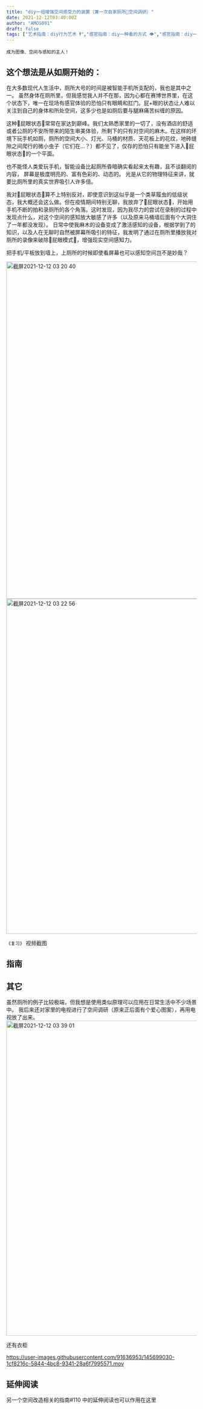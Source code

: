 ```yaml
---
title: "diy一组增强空间感受力的装置（兼一次自家厕所🚽空间调研）"
date: 2021-12-12T03:40:08Z
author: "AMOS091"
draft: false
tags: ["艺术指南：diy行为艺术 🕴","感官指南：diy一种看的方式 👁","感官指南：diy一种多余的身体功能","政治指南：diy一种逃避统治的艺术","艺术指南：diy影片 🎬","空间指南：diy家屋 🏠","感官指南：diy一种媒体","感官指南：diy一种平静觉察 😐","艺术指南：diy室内设计","空间指南：diy茅厕 🚽"]
---
```


`成为图像、空间与感知的主人！`
## 这个想法是从如厕开始的：

在大多数现代人生活中，厕所大号的时间是被智能手机所支配的，我也是其中之一。 虽然身体在厕所里，但我感觉我人并不在那，因为心都在赛博世界里，在这个状态下，唯一在现场有感官体验的恐怕只有眼睛和肛门。屁+眼的状态让人难以关注到自己的身体和所处空间，这多少也是如厕后要与腿麻痛苦纠缠的原因。

这种💩屁眼状态💩常常在家达到巅峰。我们太熟悉家里的一切了，没有酒店的舒适或者公厕的不安所带来的陌生审美体验，所剩下的只有对空间的麻木。在这样的环境下玩手机如厕，厕所的空间大小、灯光、马桶的材质、天花板上的花纹，地砖缝隙之间爬行的微小虫子（它们在...？）都不见了，仅存的恐怕只有能坐下进入💩屁眼状态💩的一个平面。

也不能怪人类爱玩手机，智能设备比起厕所昏暗确实看起来太有趣，且不谈翻阅的内容， 屏幕是极度明亮的、富有色彩的、动态的。 光是从它的物理特征来讲，就要比厕所里的真实世界吸引人许多倍。

我对💩屁眼状态💩算不上特别反对，即使意识到这似乎是一个类草履虫的低级状态，我大概还会这么做。但在疫情期间特别无聊，我放弃了💩屁眼状态💩，开始用手机不断的拍和录厕所的各个角落。这时发现，因为我尽力的尝试在录制的过程中发现点什么，对这个空间的感知放大敏感了许多（以及原来马桶墙后面有个大洞住了一年都没发现）。 日常中使我麻木的设备变成了激活感知的设备，根据学到了的知识，以及人在无聊时自然被屏幕所吸引的特征，我发明了通过在厕所里播放我对厕所的录像来破除💩屁眼模式💩，增强现实空间感知力。

把手机/平板放到墙上，上厕所的时候即使看屏幕也可以感知空间岂不是妙哉？

<img width="892" alt="截屏2021-12-12 03 20 40" src="https://user-images.githubusercontent.com/91636953/145699093-3dff72ec-ec5f-4d3f-9ae3-425a05207ef0.png">


<img width="886" alt="截屏2021-12-12 03 22 56" src="https://user-images.githubusercontent.com/91636953/145699094-0305a951-7fde-4552-9802-ec838d68c574.png">


`《复习》` 视频截图

## 指南



## 其它

虽然厕所的例子比较极端，但我想是使用类似原理可以应用在日常生活中不少场景中。 我后来还对家里的电视进行了空间调研（原来正后面有个爱心图案），再用电视放了出来。
<img width="833" alt="截屏2021-12-12 03 39 01" src="https://user-images.githubusercontent.com/91636953/145699296-cb2c3e8b-d6cd-4fd6-9b31-d5909f6f4924.png">


还有衣柜

https://user-images.githubusercontent.com/91636953/145699030-1cf8216c-5844-4bc8-9341-28a6f7995571.mov



## 延伸阅读
另一个空间改造相关的指南#110  中的延伸阅读也可以作用在这里


